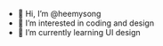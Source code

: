 - 👋 Hi, I’m @heemysong
- 👀 I’m interested in coding and design
- 🌱 I’m currently learning UI design


<!---
heemysong/heemysong is a ✨ special ✨ repository because its `README.md` (this file) appears on your GitHub profile.
You can click the Preview link to take a look at your changes.
--->
